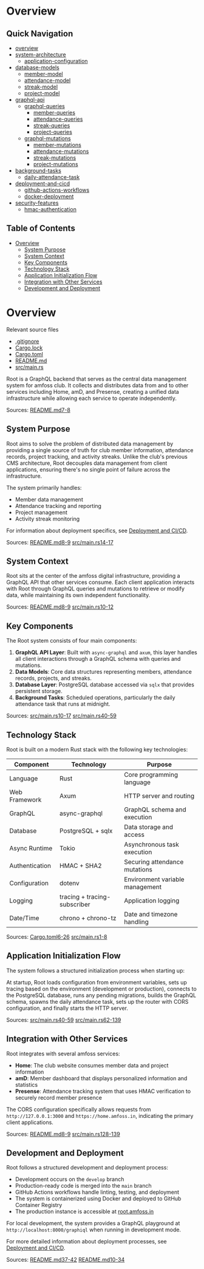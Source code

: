#  Overview

## Quick Navigation

- [overview](1-overview.md)
- [system-architecture](2-system-architecture.md)
  - [application-configuration](2.1-application-configuration.md)
- [database-models](3-database-models.md)
  - [member-model](3.1-member-model.md)
  - [attendance-model](3.2-attendance-model.md)
  - [streak-model](3.3-streak-model.md)
  - [project-model](3.4-project-model.md)
- [graphql-api](4-graphql-api.md)
  - [graphql-queries](4.1-graphql-queries.md)
    - [member-queries](4.1.1-member-queries.md)
    - [attendance-queries](4.1.2-attendance-queries.md)
    - [streak-queries](4.1.3-streak-queries.md)
    - [project-queries](4.1.4-project-queries.md)
  - [graphql-mutations](4.2-graphql-mutations.md)
    - [member-mutations](4.2.1-member-mutations.md)
    - [attendance-mutations](4.2.2-attendance-mutations.md)
    - [streak-mutations](4.2.3-streak-mutations.md)
    - [project-mutations](4.2.4-project-mutations.md)
- [background-tasks](5-background-tasks.md)
  - [daily-attendance-task](5.1-daily-attendance-task.md)
- [deployment-and-cicd](6-deployment-and-cicd.md)
  - [github-actions-workflows](6.1-github-actions-workflows.md)
  - [docker-deployment](6.2-docker-deployment.md)
- [security-features](7-security-features.md)
  - [hmac-authentication](7.1-hmac-authentication.md)

## Table of Contents

- [Overview](#overview)
  - [System Purpose](#system-purpose)
  - [System Context](#system-context)
  - [Key Components](#key-components)
  - [Technology Stack](#technology-stack)
  - [Application Initialization Flow](#application-initialization-flow)
  - [Integration with Other Services](#integration-with-other-services)
  - [Development and Deployment](#development-and-deployment)

# Overview

Relevant source files

* [.gitignore](https://github.com/amfoss/root/blob/2b58803d/.gitignore)
* [Cargo.lock](https://github.com/amfoss/root/blob/2b58803d/Cargo.lock)
* [Cargo.toml](https://github.com/amfoss/root/blob/2b58803d/Cargo.toml)
* [README.md](https://github.com/amfoss/root/blob/2b58803d/README.md)
* [src/main.rs](https://github.com/amfoss/root/blob/2b58803d/src/main.rs)

Root is a GraphQL backend that serves as the central data management system for amfoss club. It collects and distributes data from and to other services including Home, amD, and Presense, creating a unified data infrastructure while allowing each service to operate independently.

Sources: [README.md7-8](https://github.com/amfoss/root/blob/2b58803d/README.md#L7-L8)

## System Purpose

Root aims to solve the problem of distributed data management by providing a single source of truth for club member information, attendance records, project tracking, and activity streaks. Unlike the club's previous CMS architecture, Root decouples data management from client applications, ensuring there's no single point of failure across the infrastructure.

The system primarily handles:

* Member data management
* Attendance tracking and reporting
* Project management
* Activity streak monitoring

For information about deployment specifics, see [Deployment and CI/CD](/amfoss/root/6-deployment-and-cicd).

Sources: [README.md8-9](https://github.com/amfoss/root/blob/2b58803d/README.md#L8-L9) [src/main.rs14-17](https://github.com/amfoss/root/blob/2b58803d/src/main.rs#L14-L17)

## System Context

Root sits at the center of the amfoss digital infrastructure, providing a GraphQL API that other services consume. Each client application interacts with Root through GraphQL queries and mutations to retrieve or modify data, while maintaining its own independent functionality.

Sources: [README.md8-9](https://github.com/amfoss/root/blob/2b58803d/README.md#L8-L9) [src/main.rs10-12](https://github.com/amfoss/root/blob/2b58803d/src/main.rs#L10-L12)

## Key Components

The Root system consists of four main components:

1. **GraphQL API Layer**: Built with `async-graphql` and `axum`, this layer handles all client interactions through a GraphQL schema with queries and mutations.
2. **Data Models**: Core data structures representing members, attendance records, projects, and streaks.
3. **Database Layer**: PostgreSQL database accessed via `sqlx` that provides persistent storage.
4. **Background Tasks**: Scheduled operations, particularly the daily attendance task that runs at midnight.

Sources: [src/main.rs10-17](https://github.com/amfoss/root/blob/2b58803d/src/main.rs#L10-L17) [src/main.rs40-59](https://github.com/amfoss/root/blob/2b58803d/src/main.rs#L40-L59)

## Technology Stack

Root is built on a modern Rust stack with the following key technologies:

| Component | Technology | Purpose |
| --- | --- | --- |
| Language | Rust | Core programming language |
| Web Framework | Axum | HTTP server and routing |
| GraphQL | async-graphql | GraphQL schema and execution |
| Database | PostgreSQL + sqlx | Data storage and access |
| Async Runtime | Tokio | Asynchronous task execution |
| Authentication | HMAC + SHA2 | Securing attendance mutations |
| Configuration | dotenv | Environment variable management |
| Logging | tracing + tracing-subscriber | Application logging |
| Date/Time | chrono + chrono-tz | Date and timezone handling |

Sources: [Cargo.toml6-26](https://github.com/amfoss/root/blob/2b58803d/Cargo.toml#L6-L26) [src/main.rs1-8](https://github.com/amfoss/root/blob/2b58803d/src/main.rs#L1-L8)

## Application Initialization Flow

The system follows a structured initialization process when starting up:

At startup, Root loads configuration from environment variables, sets up tracing based on the environment (development or production), connects to the PostgreSQL database, runs any pending migrations, builds the GraphQL schema, spawns the daily attendance task, sets up the router with CORS configuration, and finally starts the HTTP server.

Sources: [src/main.rs40-59](https://github.com/amfoss/root/blob/2b58803d/src/main.rs#L40-L59) [src/main.rs62-139](https://github.com/amfoss/root/blob/2b58803d/src/main.rs#L62-L139)

## Integration with Other Services

Root integrates with several amfoss services:

* **Home**: The club website consumes member data and project information
* **amD**: Member dashboard that displays personalized information and statistics
* **Presense**: Attendance tracking system that uses HMAC verification to securely record member presence

The CORS configuration specifically allows requests from `http://127.0.0.1:3000` and `https://home.amfoss.in`, indicating the primary client applications.

Sources: [README.md8-9](https://github.com/amfoss/root/blob/2b58803d/README.md#L8-L9) [src/main.rs128-139](https://github.com/amfoss/root/blob/2b58803d/src/main.rs#L128-L139)

## Development and Deployment

Root follows a structured development and deployment process:

* Development occurs on the `develop` branch
* Production-ready code is merged into the `main` branch
* GitHub Actions workflows handle linting, testing, and deployment
* The system is containerized using Docker and deployed to GitHub Container Registry
* The production instance is accessible at [root.amfoss.in](https://root.amfoss.in)

For local development, the system provides a GraphQL playground at `http://localhost:8000/graphiql` when running in development mode.

For more detailed information about deployment processes, see [Deployment and CI/CD](/amfoss/root/6-deployment-and-cicd).

Sources: [README.md37-42](https://github.com/amfoss/root/blob/2b58803d/README.md#L37-L42) [README.md10-34](https://github.com/amfoss/root/blob/2b58803d/README.md#L10-L34)